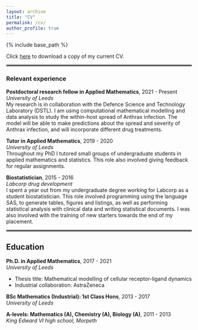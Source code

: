 ```yaml
---
layout: archive
title: "CV"
permalink: /cv/
author_profile: true
---
```


{% include base_path %}

Click [here](/files/Polly_Jeffrey_CV_January_2022.pdf) to download a copy of my current CV.  

<hr style="border:2px solid gray">

### Relevant experience  
**Postdoctoral research fellow in Applied Mathematics**, 2021 - Present  
*University of Leeds*  
My research is in collaboration with the Defence Science and Technology Laboratory (DSTL). I am using computational mathematical modelling and data analysis to study the within-host spread of Anthrax infection. The model will be able to make predictions about the spread and severity of Anthrax infection, and will incorporate different drug treatments.

**Tutor in Applied Mathematics**, 2019 - 2020  
*University of Leeds*  
Throughout my PhD I tutored small groups of undergraduate students in applied mathematics and statistics. This role also involved giving feedback for regular assignments.

**Biostatistician**, 2015 - 2016  
*Labcorp drug development*  
I spent a year out from my undergraduate degree working for Labcorp as a student biostatistician. This role involved programming using the language SAS, to generate tables, figures and listings, as well as performing statistical analysis with clinical data and writing statistical documents. I was also involved with the training of new starters towards the end of my placement.

<hr style="border:2px solid gray">

## Education  
**Ph.D. in Applied Mathematics**, 2017 - 2021  
*University of Leeds*
 * Thesis title: Mathematical modelling of cellular receptor-ligand dynamics
 * Industrial collaboration: AstraZeneca

**BSc Mathematics (Industrial): 1st Class Hons**, 2013 - 2017  
*University of Leeds*  

**A-levels: Mathematics (A), Chemistry (A), Biology (A)**, 2011 - 2013  
*King Edward VI high school, Morpeth*  


